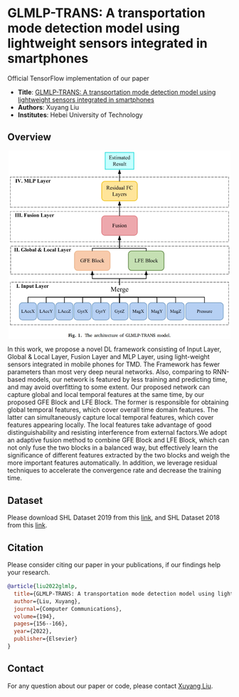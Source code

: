 # GLMLP-TRANS: A transportation mode detection model using lightweight sensors integrated in smartphones
Official TensorFlow implementation of our paper
* **Title**: [GLMLP-TRANS: A transportation mode detection model using lightweight sensors integrated in smartphones](https://www.sciencedirect.com/science/article/abs/pii/S0140366422002535)
* **Authors**: Xuyang Liu
* **Institutes**: Hebei University of Technology <br>

## Overview
<p align="center"> <img src="overview.png" width="500" align="center"> </p>
In this work, we propose a novel DL framework consisting of Input Layer, Global & Local Layer, Fusion Layer and MLP Layer, using light-weight sensors integrated in mobile phones for TMD. The Framework has fewer parameters than most very deep neural networks. Also, comparing to RNN-based models, our network is featured by less training and predicting time, and may avoid overfitting to some extent. Our proposed network can capture global and local temporal features at the same time, by our proposed GFE Block and LFE Block. The former is responsible for obtaining global temporal features, which cover overall time domain features. The latter can simultaneously capture local temporal features, which cover features appearing locally. The local features take advantage of good distinguishability and resisting interference from external factors.We adopt an adaptive fusion method to combine GFE Block and LFE Block, which can not only fuse the two blocks in a balanced way, but effectively learn the significance of different features extracted by the two blocks and weigh the more important features automatically. In addition, we leverage residual techniques to accelerate the convergence rate and decrease the training time.

## Dataset 
Please download SHL Dataset 2019 from this [link](http://www.shl-dataset.org/activity-recognition-challenge-2019/), and SHL Dataset 2018 from this [link](http://www.shl-dataset.org/activity-recognition-challenge/).

## Citation
Please consider citing our paper in your publications, if our findings help your research.
```bibtex
@article{liu2022glmlp,
  title={GLMLP-TRANS: A transportation mode detection model using lightweight sensors integrated in smartphones},
  author={Liu, Xuyang},
  journal={Computer Communications},
  volume={194},
  pages={156--166},
  year={2022},
  publisher={Elsevier}
}
```

## Contact
For any question about our paper or code, please contact [Xuyang Liu](liuxuyang@stu.scu.edu.cn).
